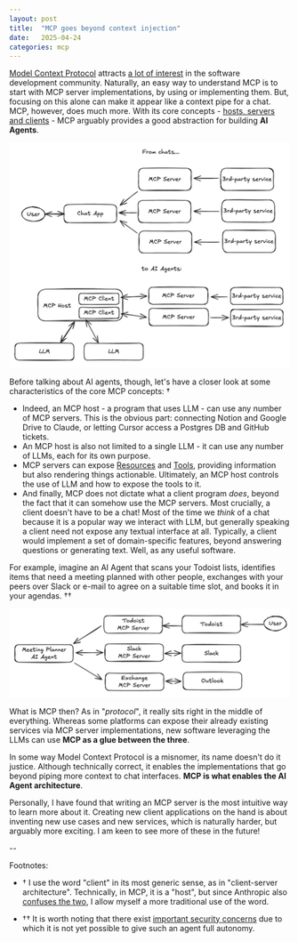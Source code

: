 ```yaml
---
layout: post
title:  "MCP goes beyond context injection"
date:   2025-04-24
categories: mcp
---
```


[Model Context Protocol](https://modelcontextprotocol.io/introduction) attracts
[a lot of interest](https://trends.google.com/trends/explore?date=today%203-m&q=mcp&hl=en-GB)
in the software development community. Naturally, an easy way to understand
MCP is to start with MCP server implementations, by using or implementing
them. But, focusing on this alone can make it appear like a context pipe for a
chat. MCP, however, does much more. With its core concepts - [hosts, servers
and clients](https://modelcontextprotocol.io/docs/concepts/architecture)  - MCP
arguably provides a good abstraction for building **AI Agents**.

![Chat vs Agent architecture with MCP](/assets/mcp/chat-vs-agent.png)

Before talking about AI agents, though, let's have a closer look at some
characteristics of the core MCP concepts: †

- Indeed, an MCP host - a program that uses LLM - can use any number of MCP
  servers. This is the obvious part: connecting Notion and Google Drive to
  Claude, or letting Cursor access a Postgres DB and GitHub tickets.
- An MCP host is also not limited to a single LLM - it can use any number of
  LLMs, each for its own purpose.
- MCP servers can expose
  [Resources](https://modelcontextprotocol.io/docs/concepts/resources) and
  [Tools](https://modelcontextprotocol.io/docs/concepts/tools), providing
  information but also rendering things actionable. Ultimately, an MCP host
  controls the use of LLM and how to expose the tools to it.
- And finally, MCP does not dictate what a client program *does*, beyond the
  fact that it can somehow use the MCP servers. Most crucially, a client
  doesn't have to be a chat! Most of the time we *think* of a chat because it
  is a popular way we interact with LLM, but generally speaking a client need
  not expose any textual interface at all. Typically, a client would implement
  a set of domain-specific features, beyond answering questions or generating
  text. Well, as any useful software.

For example, imagine an AI Agent that scans your Todoist lists, identifies
items that need a meeting planned with other people, exchanges with your peers
over Slack or e-mail to agree on a suitable time slot, and books it in your
agendas. ††

![Meeting Planner Agent](/assets/mcp/meeting-planner-agent.png)

What is MCP then? As in "*protocol*", it really sits right in the middle of
everything. Whereas some platforms can expose their already existing services
via MCP server implementations, new software leveraging the LLMs can use **MCP
as a glue between the three**.

In some way Model Context Protocol is a misnomer, its name doesn't do it
justice. Although technically correct, it enables the implementations that go
beyond piping more context to chat interfaces. **MCP is what enables the AI
Agent architecture**.

Personally, I have found that writing an MCP server is the most intuitive way
to learn more about it. Creating new client applications on the hand is about
inventing new use cases and new services, which is naturally harder, but
arguably more exciting. I am keen to see more of these in the future!

--

Footnotes:

- † I use the word "client" in its most generic sense, as in "client-server
architecture". Technically, in MCP, it is a "host", but since Anthropic also
[confuses the two](https://modelcontextprotocol.io/clients), I allow myself a
more traditional use of the word.

- †† It is worth noting that there exist [important security
concerns](https://elenacross7.medium.com/%EF%B8%8F-the-s-in-mcp-stands-for-security-91407b33ed6b)
due to which it is not yet possible to give such an agent full autonomy.

